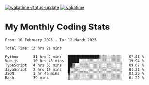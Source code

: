 [![wakatime-status-update](https://github.com/noopurphalak/noopurphalak/workflows/wakatime-status-update/badge.svg)](https://github.com/noopurphalak/noopurphalak/actions/workflows/main.yml)
[![wakatime](https://wakatime.com/badge/user/80ace140-ef40-4fdd-b8ed-f3be3d2e1aea.svg)](https://wakatime.com/@80ace140-ef40-4fdd-b8ed-f3be3d2e1aea)

# My Monthly Coding Stats

<!--START_SECTION:waka-->

```text
From: 10 February 2023 - To: 12 March 2023

Total Time: 53 hrs 28 mins

Python       31 hrs 7 mins   ██████████████▒░░░░░░░░░░   57.83 %
Vue.js       10 hrs 43 mins  █████░░░░░░░░░░░░░░░░░░░░   19.94 %
TypeScript   4 hrs 53 mins   ██▒░░░░░░░░░░░░░░░░░░░░░░   09.07 %
JavaScript   2 hrs 19 mins   █░░░░░░░░░░░░░░░░░░░░░░░░   04.31 %
JSON         1 hr 45 mins    ▓░░░░░░░░░░░░░░░░░░░░░░░░   03.25 %
Bash         39 mins         ▒░░░░░░░░░░░░░░░░░░░░░░░░   01.22 %
```

<!--END_SECTION:waka-->
